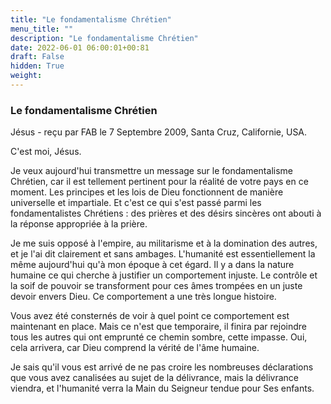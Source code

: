 ```yaml
---
title: "Le fondamentalisme Chrétien"
menu_title: ""
description: "Le fondamentalisme Chrétien"
date: 2022-06-01 06:00:01+00:81
draft: False
hidden: True
weight:
---
```

### Le fondamentalisme Chrétien

Jésus - reçu par FAB le 7 Septembre 2009, Santa Cruz, Californie, USA.

C'est moi, Jésus.

Je veux aujourd'hui transmettre un message sur le fondamentalisme Chrétien, car il est tellement pertinent pour la réalité de votre pays en ce moment. Les principes et les lois de Dieu fonctionnent de manière universelle et impartiale. Et c'est ce qui s'est passé parmi les fondamentalistes Chrétiens : des prières et des désirs sincères ont abouti à la réponse appropriée à la prière.

Je me suis opposé à l'empire, au militarisme et à la domination des autres, et je l'ai dit clairement et sans ambages. L'humanité est essentiellement la même aujourd'hui qu'à mon époque à cet égard. Il y a dans la nature humaine ce qui cherche à justifier un comportement injuste. Le contrôle et la soif de pouvoir se transforment pour ces âmes trompées en un juste devoir envers Dieu. Ce comportement a une très longue histoire.

Vous avez été consternés de voir à quel point ce comportement est maintenant en place. Mais ce n'est que temporaire, il finira par rejoindre tous les autres qui ont emprunté ce chemin sombre, cette impasse. Oui, cela arrivera, car Dieu comprend la vérité de l'âme humaine.

Je sais qu'il vous est arrivé de ne pas croire les nombreuses déclarations que vous avez canalisées au sujet de la délivrance, mais la délivrance viendra, et l'humanité verra la Main du Seigneur tendue pour Ses enfants.